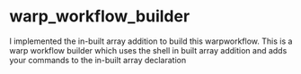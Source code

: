 # warp_workflow_builder
I implemented the in-built array addition to build this warpworkflow. This is a warp workflow builder which uses the shell in built  array addition and adds your commands to the in-built array  declaration
